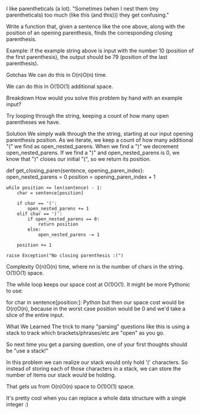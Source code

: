 I like parentheticals (a lot).
"Sometimes (when I nest them (my parentheticals) too much (like this (and this))) they get confusing."

Write a function that, given a sentence like the one above, along with the position of an opening parenthesis, finds the
corresponding closing parenthesis.

Example: if the example string above is input with the number 10 (position of the first parenthesis), the output should
be 79 (position of the last parenthesis).

Gotchas We can do this in O(n)O(n) time.

We can do this in O(1)O(1) additional space.

Breakdown How would you solve this problem by hand with an example input?

Try looping through the string, keeping a count of how many open parentheses we have.

Solution We simply walk through the the string, starting at our input opening parenthesis position. As we iterate, we
keep a count of how many additional "(" we find as open_nested_parens. When we find a ")" we decrement
open_nested_parens. If we find a ")" and open_nested_parens is 0, we know that ")" closes our initial "(", so we return
its position.

def get_closing_paren(sentence, opening_paren_index):
open_nested_parens = 0 position = opening_paren_index + 1

    while position <= len(sentence) - 1:
        char = sentence[position]

        if char == '(':
            open_nested_parens += 1
        elif char == ')':
            if open_nested_parens == 0:
                return position
            else:
                open_nested_parens -= 1

        position += 1

    raise Exception("No closing parenthesis :(")

Complexity O(n)O(n) time, where nn is the number of chars in the string. O(1)O(1) space.

The while loop keeps our space cost at O(1)O(1). It might be more Pythonic to use:

for char in sentence[position:]:
Python but then our space cost would be O(n)O(n), because in the worst case position would be 0 and we'd take a slice of
the entire input.

What We Learned The trick to many "parsing" questions like this is using a stack to track which brackets/phrases/etc
are "open" as you go.

So next time you get a parsing question, one of your first thoughts should be "use a stack!"

In this problem we can realize our stack would only hold '(' characters. So instead of storing each of those characters
in a stack, we can store the number of items our stack would be holding.

That gets us from O(n)O(n) space to O(1)O(1) space.

It's pretty cool when you can replace a whole data structure with a single integer :)
